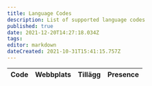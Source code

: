 ```yaml
---
title: Language Codes
description: List of supported language codes
published: true
date: 2021-12-20T14:27:18.034Z
tags:
editor: markdown
dateCreated: 2021-10-31T15:41:15.757Z
---
```


<table id="languages">
  <thead>
    <tr>
      <th style="text-align:left">Code</th>
      <th style="text-align:left">Webbplats</th>
      <th style="text-align:left">Tillägg</th>
      <th style="text-align:left">Presence</th>
    </tr>
  </thead>
  <tbody>
  </tbody>
</table>
